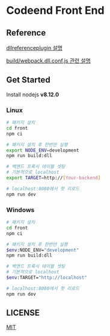 # Codeend Front End

## Reference
[dllreferenceplugin 설명](https://webpack.js.org/plugins/dll-plugin/#dllreferenceplugin)

[build/webpack.dll.conf.js 관련 설명](https://olaf.kr/2018/05/21/webpack4-dllplugin-configuration/)

## Get Started

Install nodejs **v8.12.0** 

### Linux

```bash
# 패키지 설치
cd front 
npm ci 

# 패키지 설치 후 한번만 실행
export NODE_ENV=development 
npm run build:dll

# 백앤드 프록시 테이블 셋팅 
# 기본적으로 localhost
export TARGET=http://[Your-backend]

# localhost:8080에서 핫 리로드
npm run dev
```

### Windows

```bash
# 패키지 설치
cd front 
npm ci 

# 패키지 설치 후 한번만 실행
$env:NODE_ENV="development"
npm run build:dll

# 백앤드 프록시 테이블 셋팅 
# 기본적으로 localhost
$env:TARGET="http://localhost"

# localhost:8080에서 핫 리로드
npm run dev
```

## LICENSE

[MIT](http://opensource.org/licenses/MIT)
